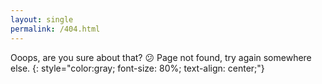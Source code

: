 ```yaml
---
layout: single
permalink: /404.html
---
```


Ooops, are you sure about that? :confused: 
Page not found, try again somewhere else.
{: style="color:gray; font-size: 80%; text-align: center;"}